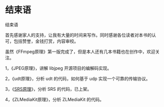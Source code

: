 # 结束语
<div id="no_ads">
</div>
<div id="meta-description---">结束语</div>

首先感谢家人的支持，让我有大量的时间来写作。同时感谢各位读者对本书的认可，包括赞誉，金钱打赏，内容审校。

虽然《FFmpeg原理》第一版完成了，但是本人还有几本书籍也在创作中，欢迎关注。

1，《JPEG原理》，讲解 libjpeg 开源项目的编解码实现。

2，《udt原理》，分析 udt 的代码，如何基于 udp 实现一个可靠的传输协议。

3，《[SRS原理](https://srs.xianwaizhiyin.net/)》，分析 SRS 的代码，已上架。

4，《ZLMediaKit原理》，分析 ZLMediaKit 的代码。
